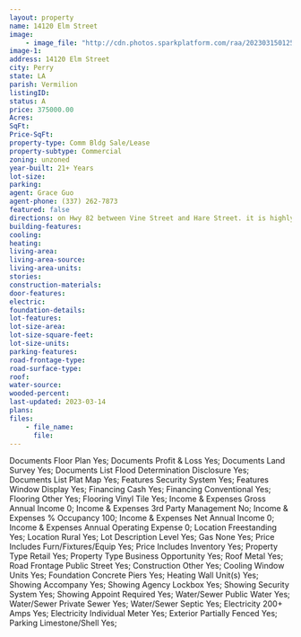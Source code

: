 ```yaml
---
layout: property
name: 14120 Elm Street
image:
    - image_file: "http://cdn.photos.sparkplatform.com/raa/20230315012521302479000000.jpg"
image-1:
address: 14120 Elm Street
city: Perry
state: LA
parish: Vermilion
listingID: 
status: A
price: 375000.00
Acres: 
SqFt: 
Price-SqFt: 
property-type: Comm Bldg Sale/Lease
property-subtype: Commercial
zoning: unzoned
year-built: 21+ Years
lot-size: 
parking: 
agent: Grace Guo
agent-phone: (337) 262-7873
featured: false
directions: on Hwy 82 between Vine Street and Hare Street. it is highly visible on intersection.
building-features: 
cooling: 
heating: 
living-area: 
living-area-source: 
living-area-units: 
stories: 
construction-materials: 
door-features: 
electric: 
foundation-details: 
lot-features: 
lot-size-area: 
lot-size-square-feet: 
lot-size-units: 
parking-features: 
road-frontage-type: 
road-surface-type: 
roof: 
water-source: 
wooded-percent: 
last-updated: 2023-03-14
plans: 
files:
    - file_name:
      file:
---
```

Documents	Floor Plan	Yes;
Documents	Profit & Loss	Yes;
Documents	Land Survey	Yes;
Documents List	Flood Determination Disclosure	Yes;
Documents List	Plat Map	Yes;
Features	Security System	Yes;
Features	Window Display	Yes;
Financing	Cash	Yes;
Financing	Conventional	Yes;
Flooring	Other	Yes;
Flooring	Vinyl Tile	Yes;
Income & Expenses	Gross Annual Income	0;
Income & Expenses	3rd Party Management	No;
Income & Expenses	% Occupancy	100;
Income & Expenses	Net Annual Income	0;
Income & Expenses	Annual Operating Expense	0;
Location	Freestanding	Yes;
Location	Rural	Yes;
Lot Description	Level	Yes;
Gas	None	Yes;
Price Includes	Furn/Fixtures/Equip	Yes;
Price Includes	Inventory	Yes;
Property Type	Retail	Yes;
Property Type	Business Opportunity	Yes;
Roof	Metal	Yes;
Road Frontage	Public Street	Yes;
Construction	Other	Yes;
Cooling	Window Units	Yes;
Foundation	Concrete Piers	Yes;
Heating	Wall Unit(s)	Yes;
Showing	Accompany	Yes;
Showing	Agency Lockbox	Yes;
Showing	Security System	Yes;
Showing	Appoint Required	Yes;
Water/Sewer	Public Water	Yes;
Water/Sewer	Private Sewer	Yes;
Water/Sewer	Septic	Yes;
Electricity	200+ Amps	Yes;
Electricity	Individual Meter	Yes;
Exterior	Partially Fenced	Yes;
Parking	Limestone/Shell	Yes;

